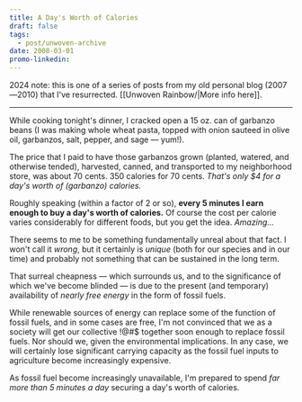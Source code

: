 ```yaml
---
title: A Day's Worth of Calories
draft: false
tags:
  - post/unwoven-archive
date: 2008-03-01
promo-linkedin:
---
```

2024 note: this is one of a series of posts from my old personal blog (2007—2010) that I've resurrected. [[Unwoven Rainbow/|More info here]].

---

While cooking tonight's dinner, I cracked open a 15 oz. can of garbanzo beans (I was making whole wheat pasta, topped with onion sauteed in olive oil, garbanzos, salt, pepper, and sage — yum!).  
  
The price that I paid to have those garbanzos grown (planted, watered, and otherwise tended), harvested, canned, and transported to my neighborhood store, was about 70 cents. 350 calories for 70 cents. _That's only $4 for a day's worth of (garbanzo) calories._  
  
Roughly speaking (within a factor of 2 or so), **every 5 minutes I earn enough to buy a day's worth of calories.** Of course the cost per calorie varies considerably for different foods, but you get the idea. _Amazing..._  
  
There seems to me to be something fundamentally unreal about that fact. I won't call it _wrong_, but it certainly is _unique_ (both for our species and in our time) and probably not something that can be sustained in the long term.  
  
That surreal cheapness — which surrounds us, and to the significance of which we've become blinded — is due to the present (and temporary) availability of _nearly free energy_ in the form of fossil fuels.  
  
While renewable sources of energy can replace some of the function of fossil fuels, and in some cases are free, I'm not convinced that we as a society will get our collective !@#$ together soon enough to replace fossil fuels. Nor should we, given the environmental implications. In any case, we will certainly lose significant carrying capacity as the fossil fuel inputs to agriculture become increasingly expensive.  
  
As fossil fuel become increasingly unavailable, I'm prepared to spend _far more than 5 minutes a day_ securing a day's worth of calories.
